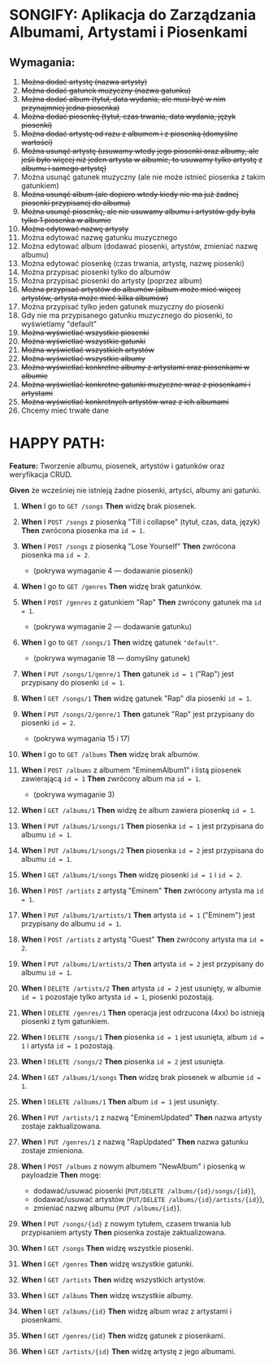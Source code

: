 # SONGIFY: Aplikacja do Zarządzania Albumami, Artystami i Piosenkami

## Wymagania:

1. ~~Można dodać artystę (nazwa artysty)~~
2. ~~Można dodać gatunek muzyczny (nazwa gatunku)~~
3. ~~Można dodać album (tytuł, data wydania, ale musi być w nim przynajmniej jedna piosenka)~~
4. ~~Można dodać piosenkę (tytuł, czas trwania, data wydania, język piosenki)~~
5. ~~Można dodać artystę od razu z albumem i z piosenką (domyślne wartości)~~
6. ~~Można usunąć artystę (usuwamy wtedy jego piosenki oraz albumy, ale jeśli było więcej niż jeden artysta w albumie, to usuwamy tylko artystę z albumu i samego artystę)~~
7. Można usunąć gatunek muzyczny (ale nie może istnieć piosenka z takim gatunkiem)
8. ~~Można usunąć album (ale dopiero wtedy kiedy nie ma już żadnej piosenki przypisanej do albumu)~~
9. ~~Można usunąć piosenkę, ale nie usuwamy albumu i artystów gdy była tylko 1 piosenka w albumie~~
10. ~~Można edytować nazwę artysty~~
11. Można edytować nazwę gatunku muzycznego
12. Można edytować album (dodawać piosenki, artystów, zmieniać nazwę albumu)
13. Można edytować piosenkę (czas trwania, artystę, nazwę piosenki)
14. Można przypisać piosenki tylko do albumów
15. Można przypisać piosenki do artysty (poprzez album)
16. ~~Można przypisać artystów do albumów (album może mieć więcej artystów, artysta może mieć kilka albumów)~~ 
17. Można przypisać tylko jeden gatunek muzyczny do piosenki
18. Gdy nie ma przypisanego gatunku muzycznego do piosenki, to wyświetlamy "default"
19. ~~Można wyświetlać wszystkie piosenki~~
20. ~~Można wyświetlać wszystkie gatunki~~
21. ~~Można wyświetlać wszystkich artystów~~
22. ~~Można wyświetlać wszystkie albumy~~
23. ~~Można wyświetlać konkretne albumy z artystami oraz piosenkami w albumie~~
24. ~~Można wyświetlać konkretne gatunki muzyczne wraz z piosenkami i artystami~~
25. ~~Można wyświetlać konkretnych artystów wraz z ich albumami~~
26. Chcemy mieć trwałe dane


# HAPPY PATH:

**Feature:** Tworzenie albumu, piosenek, artystów i gatunków oraz weryfikacja CRUD.

**Given** że wcześniej nie istnieją żadne piosenki, artyści, albumy ani gatunki.

1. **When** I go to `GET /songs` **Then** widzę brak piosenek.
2. **When** I `POST /songs` z piosenką "Till i collapse" (tytuł, czas, data, język) **Then** zwrócona piosenka ma `id = 1`.
3. **When** I `POST /songs` z piosenką "Lose Yourself" **Then** zwrócona piosenka ma `id = 2`.
    - (pokrywa wymaganie 4 — dodawanie piosenki)

4. **When** I go to `GET /genres` **Then** widzę brak gatunków.
5. **When** I `POST /genres` z gatunkiem "Rap" **Then** zwrócony gatunek ma `id = 1`.
    - (pokrywa wymaganie 2 — dodawanie gatunku)

6. **When** I go to `GET /songs/1` **Then** widzę gatunek `"default"`.
    - (pokrywa wymaganie 18 — domyślny gatunek)

7. **When** I `PUT /songs/1/genre/1` **Then** gatunek `id = 1` ("Rap") jest przypisany do piosenki `id = 1`.
8. **When** I `GET /songs/1` **Then** widzę gatunek "Rap" dla piosenki `id = 1`.
9. **When** I `PUT /songs/2/genre/1` **Then** gatunek "Rap" jest przypisany do piosenki `id = 2`.
    - (pokrywa wymagania 15 i 17)

10. **When** I go to `GET /albums` **Then** widzę brak albumów.
11. **When** I `POST /albums` z albumem "EminemAlbum1" i listą piosenek zawierającą `id = 1` **Then** zwrócony album ma `id = 1`.
    - (pokrywa wymaganie 3)

12. **When** I `GET /albums/1` **Then** widzę że album zawiera piosenkę `id = 1`.
13. **When** I `PUT /albums/1/songs/1` **Then** piosenka `id = 1` jest przypisana do albumu `id = 1`.
14. **When** I `PUT /albums/1/songs/2` **Then** piosenka `id = 2` jest przypisana do albumu `id = 1`.
15. **When** I `GET /albums/1/songs` **Then** widzę piosenki `id = 1` i `id = 2`.

16. **When** I `POST /artists` z artystą "Eminem" **Then** zwrócony artysta ma `id = 1`.
17. **When** I `PUT /albums/1/artists/1` **Then** artysta `id = 1` ("Eminem") jest przypisany do albumu `id = 1`.

18. **When** I `POST /artists` z artystą "Guest" **Then** zwrócony artysta ma `id = 2`.
19. **When** I `PUT /albums/1/artists/2` **Then** artysta `id = 2` jest przypisany do albumu `id = 1`.

20. **When** I `DELETE /artists/2` **Then** artysta `id = 2` jest usunięty, w albumie `id = 1` pozostaje tylko artysta `id = 1`, piosenki pozostają.

21. **When** I `DELETE /genres/1` **Then** operacja jest odrzucona (4xx) bo istnieją piosenki z tym gatunkiem.

22. **When** I `DELETE /songs/1` **Then** piosenka `id = 1` jest usunięta, album `id = 1` i artysta `id = 1` pozostają.
23. **When** I `DELETE /songs/2` **Then** piosenka `id = 2` jest usunięta.
24. **When** I `GET /albums/1/songs` **Then** widzę brak piosenek w albumie `id = 1`.
25. **When** I `DELETE /albums/1` **Then** album `id = 1` jest usunięty.

26. **When** I `PUT /artists/1` z nazwą "EminemUpdated" **Then** nazwa artysty zostaje zaktualizowana.
27. **When** I `PUT /genres/1` z nazwą "RapUpdated" **Then** nazwa gatunku zostaje zmieniona.

28. **When** I `POST /albums` z nowym albumem "NewAlbum" i piosenką w payloadzie **Then** mogę:
    - dodawać/usuwać piosenki (`PUT/DELETE /albums/{id}/songs/{id}`),
    - dodawać/usuwać artystów (`PUT/DELETE /albums/{id}/artists/{id}`),
    - zmieniać nazwę albumu (`PUT /albums/{id}`).

29. **When** I `PUT /songs/{id}` z nowym tytułem, czasem trwania lub przypisaniem artysty **Then** piosenka zostaje zaktualizowana.

30. **When** I `GET /songs` **Then** widzę wszystkie piosenki.
31. **When** I `GET /genres` **Then** widzę wszystkie gatunki.
32. **When** I `GET /artists` **Then** widzę wszystkich artystów.
33. **When** I `GET /albums` **Then** widzę wszystkie albumy.
34. **When** I `GET /albums/{id}` **Then** widzę album wraz z artystami i piosenkami.
35. **When** I `GET /genres/{id}` **Then** widzę gatunek z piosenkami.
36. **When** I `GET /artists/{id}` **Then** widzę artystę z jego albumami.

